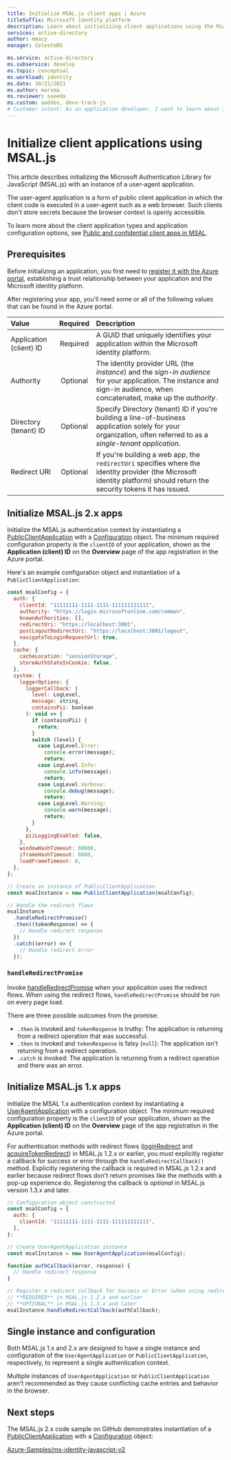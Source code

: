 ```yaml
---
title: Initialize MSAL.js client apps | Azure
titleSuffix: Microsoft identity platform
description: Learn about initializing client applications using the Microsoft Authentication Library for JavaScript (MSAL.js).
services: active-directory
author: mmacy
manager: CelesteDG

ms.service: active-directory
ms.subservice: develop
ms.topic: conceptual
ms.workload: identity
ms.date: 10/21/2021
ms.author: marsma
ms.reviewer: saeeda
ms.custom: aaddev, devx-track-js
# Customer intent: As an application developer, I want to learn about initializing a client application in MSAL.js to enable support for authentication and authorization in a JavaScript single-page application (SPA).
---
```


# Initialize client applications using MSAL.js

This article describes initializing the Microsoft Authentication Library for JavaScript (MSAL.js) with an instance of a user-agent application.

The user-agent application is a form of public client application in which the client code is executed in a user-agent such as a web browser. Such clients don't store secrets because the browser context is openly accessible.

To learn more about the client application types and application configuration options, see [Public and confidential client apps in MSAL](msal-client-applications.md).

## Prerequisites

Before initializing an application, you first need to [register it with the Azure portal](scenario-spa-app-registration.md), establishing a trust relationship between your application and the Microsoft identity platform.

After registering your app, you'll need some or all of the following values that can be found in the Azure portal.

| Value                   | Required | Description                                                                                                                                                                |
| :---------------------- | :------: | :------------------------------------------------------------------------------------------------------------------------------------------------------------------------- |
| Application (client) ID | Required | A GUID that uniquely identifies your application within the Microsoft identity platform.                                                                                   |
| Authority               | Optional | The identity provider URL (the _instance_) and the _sign-in audience_ for your application. The instance and sign-in audience, when concatenated, make up the _authority_. |
| Directory (tenant) ID   | Optional | Specify Directory (tenant) ID if you're building a line-of-business application solely for your organization, often referred to as a _single-tenant application_.          |
| Redirect URI            | Optional | If you're building a web app, the `redirectUri` specifies where the identity provider (the Microsoft identity platform) should return the security tokens it has issued.   |

## Initialize MSAL.js 2.x apps

Initialize the MSAL.js authentication context by instantiating a [PublicClientApplication][msal-js-publicclientapplication] with a [Configuration][msal-js-configuration] object. The minimum required configuration property is the `clientID` of your application, shown as the **Application (client) ID** on the **Overview** page of the app registration in the Azure portal.

Here's an example configuration object and instantiation of a `PublicClientApplication`:

```javascript
const msalConfig = {
  auth: {
    clientId: "11111111-1111-1111-111111111111",
    authority: "https://login.microsoftonline.com/common",
    knownAuthorities: [],
    redirectUri: "https://localhost:3001",
    postLogoutRedirectUri: "https://localhost:3001/logout",
    navigateToLoginRequestUrl: true,
  },
  cache: {
    cacheLocation: "sessionStorage",
    storeAuthStateInCookie: false,
  },
  system: {
    loggerOptions: {
      loggerCallback: (
        level: LogLevel,
        message: string,
        containsPii: boolean
      ): void => {
        if (containsPii) {
          return;
        }
        switch (level) {
          case LogLevel.Error:
            console.error(message);
            return;
          case LogLevel.Info:
            console.info(message);
            return;
          case LogLevel.Verbose:
            console.debug(message);
            return;
          case LogLevel.Warning:
            console.warn(message);
            return;
        }
      },
      piiLoggingEnabled: false,
    },
    windowHashTimeout: 60000,
    iframeHashTimeout: 6000,
    loadFrameTimeout: 0,
  },
};

// Create an instance of PublicClientApplication
const msalInstance = new PublicClientApplication(msalConfig);

// Handle the redirect flows
msalInstance
  .handleRedirectPromise()
  .then((tokenResponse) => {
    // Handle redirect response
  })
  .catch((error) => {
    // Handle redirect error
  });
```

### `handleRedirectPromise`

Invoke [handleRedirectPromise][msal-js-handleredirectpromise] when your application uses the redirect flows. When using the redirect flows, `handleRedirectPromise` should be run on every page load.

There are three possible outcomes from the promise:

- `.then` is invoked and `tokenResponse` is truthy: The application is returning from a redirect operation that was successful.
- `.then` is invoked and `tokenResponse` is falsy (`null`): The application isn't returning from a redirect operation.
- `.catch` is invoked: The application is returning from a redirect operation and there was an error.

## Initialize MSAL.js 1.x apps

Initialize the MSAL 1.x authentication context by instantiating a [UserAgentApplication][msal-js-useragentapplication] with a configuration object. The minimum required configuration property is the `clientID` of your application, shown as the **Application (client) ID** on the **Overview** page of the app registration in the Azure portal.

For authentication methods with redirect flows ([loginRedirect][msal-js-loginredirect] and [acquireTokenRedirect][msal-js-acquiretokenredirect]) in MSAL.js 1.2.x or earlier, you must explicitly register a callback for success or error through the `handleRedirectCallback()` method. Explicitly registering the callback is required in MSAL.js 1.2.x and earlier because redirect flows don't return promises like the methods with a pop-up experience do. Registering the callback is _optional_ in MSAL.js version 1.3.x and later.

```javascript
// Configuration object constructed
const msalConfig = {
  auth: {
    clientId: "11111111-1111-1111-111111111111",
  },
};

// Create UserAgentApplication instance
const msalInstance = new UserAgentApplication(msalConfig);

function authCallback(error, response) {
  // Handle redirect response
}

// Register a redirect callback for Success or Error (when using redirect methods)
// **REQUIRED** in MSAL.js 1.2.x and earlier
// **OPTIONAL** in MSAL.js 1.3.x and later
msalInstance.handleRedirectCallback(authCallback);
```

## Single instance and configuration

Both MSAL.js 1.x and 2.x are designed to have a single instance and configuration of the `UserAgentApplication` or `PublicClientApplication`, respectively, to represent a single authentication context.

Multiple instances of `UserAgentApplication` or `PublicClientApplication` aren't recommended as they cause conflicting cache entries and behavior in the browser.

## Next steps

The MSAL.js 2.x code sample on GitHub demonstrates instantiation of a [PublicClientApplication][msal-js-publicclientapplication] with a [Configuration][msal-js-configuration] object:

[Azure-Samples/ms-identity-javascript-v2](https://github.com/Azure-Samples/ms-identity-javascript-v2)

<!-- LINKS - External -->

[msal-browser]: https://azuread.github.io/microsoft-authentication-library-for-js/ref/msal-browser/
[msal-core]: https://azuread.github.io/microsoft-authentication-library-for-js/ref/msal-core/
[msal-js-acquiretokenredirect]: https://azuread.github.io/microsoft-authentication-library-for-js/ref/classes/_azure_msal.useragentapplication.html#acquiretokenredirect
[msal-js-configuration]: https://azuread.github.io/microsoft-authentication-library-for-js/ref/modules/_azure_msal.html#configuration
[msal-js-handleredirectpromise]: https://azuread.github.io/microsoft-authentication-library-for-js/ref/classes/_azure_msal_browser.publicclientapplication.html#handleredirectpromise
[msal-js-loginredirect]: https://azuread.github.io/microsoft-authentication-library-for-js/ref/classes/_azure_msal.useragentapplication.html#loginredirect
[msal-js-publicclientapplication]: https://azuread.github.io/microsoft-authentication-library-for-js/ref/classes/_azure_msal_browser.publicclientapplication.html
[msal-js-useragentapplication]: https://azuread.github.io/microsoft-authentication-library-for-js/ref/classes/_azure_msal.useragentapplication.html
